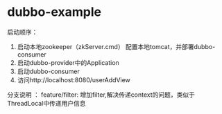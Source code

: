# dubbo-example

启动顺序：
1. 启动本地zookeeper（zkServer.cmd）
    配置本地tomcat，并部署dubbo-consumer
2. 启动dubbo-provider中的Application
3. 启动dubbo-consumer 
4. 访问http://localhost:8080/userAddView

分支说明 ：
feature/filter: 增加filter,解决传递context的问题，类似于ThreadLocal中传递用户信息



